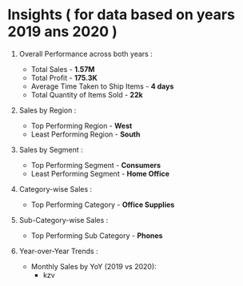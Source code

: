 # Insights ( for data based on years 2019 ans 2020 )

1. Overall Performance across both years :
   - Total Sales - **1.57M**
   - Total Profit - **175.3K**
   - Average Time Taken to Ship Items - **4 days**
   - Total Quantity of Items Sold - **22k**

2. Sales by Region :
   - Top Performing Region - **West**
   - Least Performing Region - **South**

3. Sales by Segment :
   - Top Performing Segment - **Consumers**
   - Least Performing Segment - **Home Office**

4. Category-wise Sales :
   - Top Performing Category - **Office Supplies**

5. Sub-Category-wise Sales :
   - Top Performing Sub Category - **Phones**

6. Year-over-Year Trends :
   - Monthly Sales by YoY (2019 vs 2020):
     - kzv
